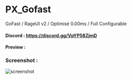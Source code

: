 # PX_Gofast
GoFast / RageUI v2 / Optimisé 0.00ms / Full Configurable

#### Discord : https://discord.gg/VpYP58ZjmD

#### Preview : 

### Screenshot :

![screenshot](https://media.discordapp.net/attachments/412167086152876043/921884376424390657/gofast.png?width=960&height=540)


